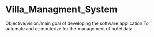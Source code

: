 # Villa_Managment_System
Objective/vision/main goal of developing the software application To automate and computerize for the  management of hotel data .
